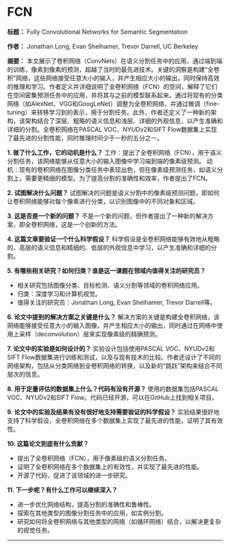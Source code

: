 # FCN

**标题：** Fully Convolutional Networks for Semantic Segmentation

**作者：** Jonathan Long, Evan Shelhamer, Trevor Darrell, UC Berkeley

**摘要：** 本文展示了卷积网络（ConvNets）在语义分割任务中的应用，通过端到端的训练，像素到像素的预测，超越了当时的最先进技术。关键的洞察是构建“全卷积”网络，这些网络接受任意大小的输入，并产生相应大小的输出，同时保持高效的推理和学习。作者定义并详细说明了全卷积网络（FCN）的空间，解释了它们在空间密集预测任务中的应用，并将其与之前的模型联系起来。通过将现有的分类网络（如AlexNet、VGG和GoogLeNet）调整为全卷积网络，并通过微调（fine-tuning）来转移学习到的表示，用于分割任务。此外，作者还定义了一种新的架构，该架构结合了深层、粗略的语义信息和浅层、详细的外观信息，以产生准确和详细的分割。全卷积网络在PASCAL VOC、NYUDv2和SIFT Flow数据集上实现了最先进的分割性能，同时推理时间少于一秒的五分之一。

**1. 做了什么工作，它的动机是什么？**
   工作：提出了全卷积网络（FCN），用于语义分割任务，该网络能够从任意大小的输入图像中学习端到端的像素级预测。
   动机：现有的卷积网络在图像分类任务中表现出色，但在像素级预测任务，如语义分割上，需要更精细的模型。为了提高分割的准确性和效率，作者提出了FCN。

**2. 试图解决什么问题？**
   试图解决的问题是语义分割中的像素级预测问题，即如何让卷积网络能够对每个像素进行分类，以识别图像中的不同对象和区域。

**3. 这是否是一个新的问题？**
   不是一个新的问题，但作者提出了一种新的解决方案，即全卷积网络，这是一个创新的方法。

**4. 这篇文章要验证一个什么科学假设？**
   科学假设是全卷积网络能够有效地从粗略的、高层的语义信息和精细的、低层的外观信息中学习，以产生准确和详细的分割。

**5. 有哪些相关研究？如何归类？谁是这一课题在领域内值得关注的研究员？**
   - 相关研究包括图像分类、目标检测、语义分割等领域的卷积网络应用。
   - 归类：深度学习和计算机视觉。
   - 值得关注的研究员：Jonathan Long, Evan Shelhamer, Trevor Darrell等。

**6. 论文中提到的解决方案之关键是什么？**
   解决方案的关键是构建全卷积网络，该网络能够接受任意大小的输入图像，并产生相应大小的输出，同时通过在网络中使用上采样（deconvolution）层来实现像素级的精确预测。

**7. 论文中的实验是如何设计的？**
   实验设计包括使用PASCAL VOC、NYUDv2和SIFT Flow数据集进行训练和测试，以及与现有技术的比较。作者还设计了不同的网络架构，包括从分类网络到全卷积网络的转换，以及新的“跳跃”架构来结合不同层次的信息。

**8. 用于定量评估的数据集上什么？代码有没有开源？**
   使用的数据集包括PASCAL VOC、NYUDv2和SIFT Flow。代码已经开源，可以在GitHub上找到相关项目。

**9. 论文中的实验及结果有没有很好地支持需要验证的科学假设？**
   实验结果很好地支持了科学假设，全卷积网络在多个数据集上实现了最先进的性能，证明了其有效性。

**10. 这篇论文到底有什么贡献？**
   - 提出了全卷积网络（FCN），用于像素级的语义分割任务。
   - 证明了全卷积网络在多个数据集上的有效性，并实现了最先进的性能。
   - 开源了代码，促进了该领域的进一步研究。

**11. 下一步呢？有什么工作可以继续深入？**
   - 进一步优化网络结构，提高分割的准确性和鲁棒性。
   - 探索在其他类型的图像分割任务中的应用，如实例分割。
   - 研究如何将全卷积网络与其他类型的网络（如循环网络）结合，以解决更复杂的视觉任务。


---

